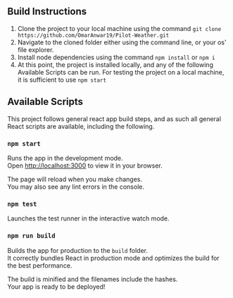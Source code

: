 ## Build Instructions

1. Clone the project to your local machine using the command
   `git clone https://github.com/OmarAnwar19/Pilot-Weather.git`
2. Navigate to the cloned folder either using the command line, or your os' file explorer.
3. Install node dependencies using the command `npm install` or `npm i`
4. At this point, the project is installed locally, and any of the following Available Scripts can be run. For testing the project on a local machine, it is sufficient to use `npm start`

## Available Scripts

This project follows general react app build steps, and as such all general React scripts are available, including the following.

### `npm start`

Runs the app in the development mode.\
Open [http://localhost:3000](http://localhost:3000) to view it in your browser.

The page will reload when you make changes.\
You may also see any lint errors in the console.

### `npm test`

Launches the test runner in the interactive watch mode.

### `npm run build`

Builds the app for production to the `build` folder.\
It correctly bundles React in production mode and optimizes the build for the best performance.

The build is minified and the filenames include the hashes.\
Your app is ready to be deployed!
